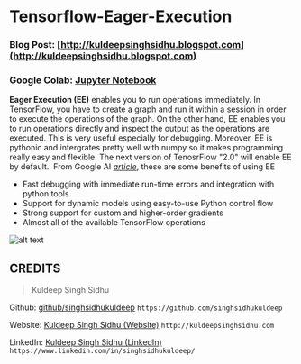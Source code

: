 # Tensorflow-Eager-Execution

### Blog Post: [http://kuldeepsinghsidhu.blogspot.com](http://kuldeepsinghsidhu.blogspot.com)
### Google Colab: [Jupyter Notebook](https://colab.research.google.com/github/singhsidhukuldeep/Tensorflow-Eager-Execution/blob/master/Eager_Execution_(Tensorflow).ipynb)

**Eager Execution (EE)** enables you to run operations immediately. In TensorFlow, you have to create a graph and run it within a session in order to execute the operations of the graph. On the other hand, EE enables you to run operations directly and inspect the output as the operations are executed. This is very useful especially for debugging. Moreover, EE is pythonic and intergrates pretty well with numpy so it makes programming really easy and flexible. The next version of TenosrFlow "2.0" will enable EE by default. 
​
From Google AI _[article](https://ai.googleblog.com/2017/10/eager-execution-imperative-define-by.html)_, these are some benefits of using EE
​
   * Fast debugging with immediate run-time errors and integration with  python tools
   * Support for dynamic models using easy-to-use Python control flow
   * Strong support for custom and higher-order gradients
   * Almost all of the available TensorFlow operations
   
   ![alt text](https://i.imgur.com/YUlhihi.png)

## CREDITS

>Kuldeep Singh Sidhu

Github: [github/singhsidhukuldeep](https://github.com/singhsidhukuldeep)
`https://github.com/singhsidhukuldeep`

Website: [Kuldeep Singh Sidhu (Website)](http://kuldeepsinghsidhu.com)
`http://kuldeepsinghsidhu.com`

LinkedIn: [Kuldeep Singh Sidhu (LinkedIn)](https://www.linkedin.com/in/singhsidhukuldeep/)
`https://www.linkedin.com/in/singhsidhukuldeep/`

